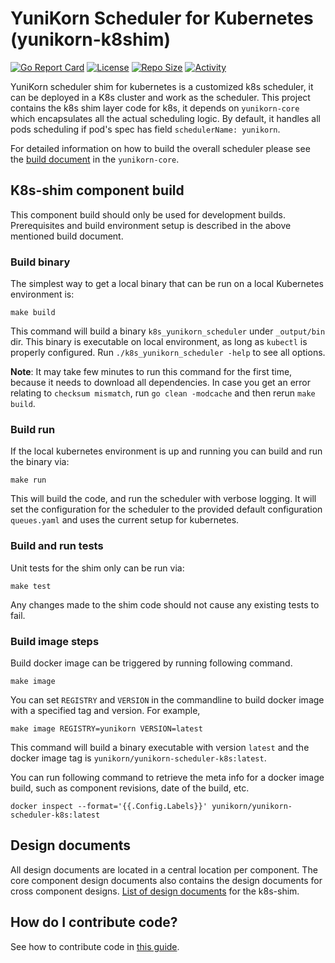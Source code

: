 # YuniKorn Scheduler for Kubernetes (yunikorn-k8shim)

[![Go Report Card](https://goreportcard.com/badge/github.com/apache/incubator-yunikorn-k8shim)](https://goreportcard.com/report/github.com/apache/incubator-yunikorn-k8shim)
[![License](https://img.shields.io/badge/License-Apache%202.0-blue.svg)](https://opensource.org/licenses/Apache-2.0)
[![Repo Size](https://img.shields.io/github/repo-size/apache/incubator-yunikorn-k8shim?style=plastic)](https://img.shields.io/github/repo-size/apache/incubator-yunikorn-k8shim?style=plastic)
[![Activity](https://img.shields.io/github/commit-activity/w/apache/incubator-yunikorn-k8shim?style=social)](https://img.shields.io/github/commit-activity/w/apache/incubator-yunikorn-k8shim?style=social)

YuniKorn scheduler shim for kubernetes is a customized k8s scheduler, it can be deployed in a K8s cluster and work as the scheduler.
This project contains the k8s shim layer code for k8s, it depends on `yunikorn-core` which encapsulates all the actual scheduling logic.
By default, it handles all pods scheduling if pod's spec has field `schedulerName: yunikorn`.

For detailed information on how to build the overall scheduler please see the [build document](https://github.com/apache/incubator-yunikorn-core/blob/master/docs/developer-guide.md) in the `yunikorn-core`.

## K8s-shim component build
This component build should only be used for development builds.
Prerequisites and build environment setup is described in the above mentioned build document.

### Build binary
The simplest way to get a local binary that can be run on a local Kubernetes environment is: 
```
make build
```
This command will build a binary `k8s_yunikorn_scheduler` under `_output/bin` dir. This binary is executable on local environment, as long as `kubectl` is properly configured.
Run `./k8s_yunikorn_scheduler -help` to see all options.

**Note**: It may take few minutes to run this command for the first time, because it needs to download all dependencies.
In case you get an error relating to `checksum mismatch`, run `go clean -modcache` and then rerun `make build`.

### Build run
If the local kubernetes environment is up and running you can build and run the binary via: 
```
make run
```
This will build the code, and run the scheduler with verbose logging. 
It will set the configuration for the scheduler to the provided default configuration `queues.yaml` and uses the current setup for kubernetes.

### Build and run tests
Unit tests for the shim only can be run via:
```
make test
```
Any changes made to the shim code should not cause any existing tests to fail.

### Build image steps
Build docker image can be triggered by running following command.

```
make image
```

You can set `REGISTRY` and `VERSION` in the commandline to build docker image with a specified tag and version. For example,
```
make image REGISTRY=yunikorn VERSION=latest
```
This command will build a binary executable with version `latest` and the docker image tag is `yunikorn/yunikorn-scheduler-k8s:latest`.

You can run following command to retrieve the meta info for a docker image build, such as component revisions, date of the build, etc.

```
docker inspect --format='{{.Config.Labels}}' yunikorn/yunikorn-scheduler-k8s:latest
```

## Design documents
All design documents are located in a central location per component. The core component design documents also contains the design documents for cross component designs.
[List of design documents](docs/design/design-index.md) for the k8s-shim.

## How do I contribute code?

See how to contribute code in [this guide](docs/how-to-contribute.md).

